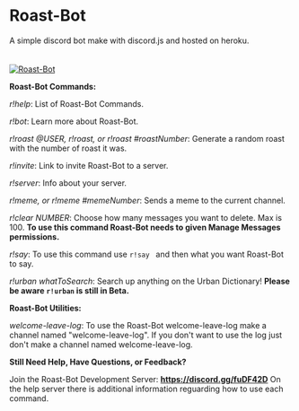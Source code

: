 # Roast-Bot
A simple discord bot make with discord.js and hosted on heroku.<br><br><br>
<a href="https://discordbots.org/bot/461361233644355595" >
  <img src="https://discordbots.org/api/widget/461361233644355595.svg" alt="Roast-Bot" />
</a>

**Roast-Bot Commands:**

*r!help*: List of Roast-Bot Commands.

*r!bot*:  Learn more about Roast-Bot.

*r!roast @USER, r!roast, or r!roast #roastNumber*: Generate a random roast with the number of roast it was.

*r!invite*: Link to invite Roast-Bot to a server.

*r!server*: Info about your server.

*r!meme, or r!meme #memeNumber*: Sends a meme to the current channel.

*r!clear NUMBER*: Choose how many messages you want to delete. Max is 100. **To use this command Roast-Bot needs to given Manage Messages permissions.**

*r!say*: To use this command use `r!say ` and then what you want Roast-Bot to say.

*r!urban whatToSearch*: Search up anything on the Urban Dictionary! **Please be aware `r!urban` is still in Beta.**





**Roast-Bot Utilities:**

*welcome-leave-log*: To use the Roast-Bot welcome-leave-log make a channel named "welcome-leave-log". If you don't want to use the log just don't make a channel named welcome-leave-log.







**Still Need Help, Have Questions, or Feedback?**

Join the Roast-Bot Development Server:
**https://discord.gg/fuDF42D**
On the help server there is additional information reguarding how to use each command.
